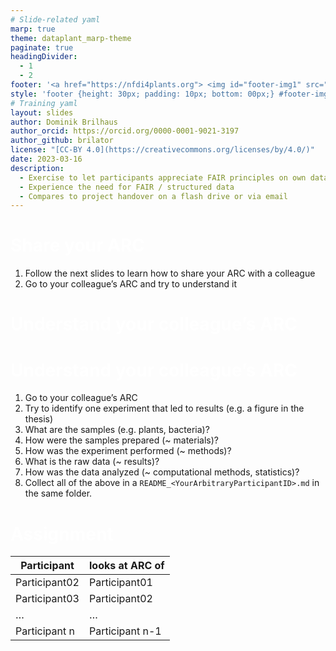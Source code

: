 ```yaml
---
# Slide-related yaml
marp: true
theme: dataplant_marp-theme
paginate: true
headingDivider: 
  - 1
  - 2
footer: '<a href="https://nfdi4plants.org"> <img id="footer-img1" src="../../images/_logos/DataPLANT/DataPLANT_logo_square_bg_transparent.svg"></a> <a href="https://creativecommons.org/licenses/by/4.0/"><img id="footer-img2" src="../../images/_logos/CreativeCommons/by.svg"> </a>'
style: 'footer {height: 30px; padding: 10px; bottom: 00px;} #footer-img1 {height: 30px; padding-left: 0px;} #footer-img2 {height: 20px; padding-left: 20px; opacity: 0.5;}'
# Training yaml
layout: slides
author: Dominik Brilhaus
author_orcid: https://orcid.org/0000-0001-9021-3197
author_github: brilator
license: "[CC-BY 4.0](https://creativecommons.org/licenses/by/4.0/)"
date: 2023-03-16
description: 
  - Exercise to let participants appreciate FAIR principles on own data
  - Experience the need for FAIR / structured data
  - Compares to project handover on a flash drive or via email
---
```


# Share your ARC

1. Follow the next slides to learn how to share your ARC with a colleague
2. Go to your colleague’s ARC and try to understand it


<!-- ################# -->
<!-- Source to slide(s) -->
<!-- ../../bricks/exercise_FAIRProject_final-Share_your_ARC.md -->
<!-- ################# -->


# Understand your colleague’s ARC

<style scoped>
h1{
  color: white;
}
section {
  text-align: center;
  background-color: #c21f3a;
}
section::after {
  display: none;
}
footer {
  display: none;
}
</style>

# Understand your colleague’s ARC

1. Go to your colleague’s ARC
2. Try to identify one experiment that led to results (e.g. a figure in the thesis)
3. What are the samples (e.g. plants, bacteria)?
4. How were the samples prepared (~ materials)?  
5. How was the experiment performed (~ methods)?
6. What is the raw data (~ results)?
7. How was the data analyzed (~ computational methods, statistics)?  
8. Collect all of the above in a `README_<YourArbitraryParticipantID>.md` in the same folder.


<!-- ################# -->
<!-- Source to slide(s) -->
<!-- ../../bricks/exercise_FAIRProject_final-Understand_ARC.md -->
<!-- ################# -->


# Assignment

Participant | looks at ARC of
--- | ---
Participant02 | Participant01
Participant03 | Participant02
… | …
Participant n | Participant n-1

<!-- ################# -->
<!-- Source to slide(s) -->
<!-- ../../bricks/exercise_FAIRProject_final-Assignment.md -->
<!-- ################# -->

